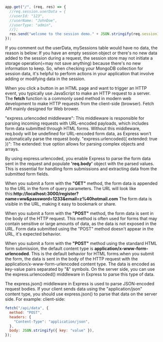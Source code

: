 ```javascript
app.get("/", (req, res) => {
  //req.session.userData = {
  //userId: "123",
  //userName: "JohnDoe",
  //userType: "admin",
  //};
  res.send("welcome to the session demo." + JSON.stringify(req.session));
});
```

If you comment out the userData, mySessions table would have no data, the reason is below:
If you have an empty session object or there's no new data added to the session during a request,
the session store may not initiate a storage operation(=may not save anything) because there's no new information to keep.
So, when checking your MongoDB collection for session data, it's helpful to perform actions in your
application that involve adding or modifying data in the session.

When you click a button in an HTML page and want to trigger an HTTP event, you typically use JavaScript to make an HTTP request to a server.
The <b>fetch</b> function is a commonly used method in modern web development to make HTTP requests from the client-side (browser).
Fetch API mainly designed for Web brower.

"express.urlencoded middleware": This middleware is responsible for parsing incoming requests with URL-encoded payloads,
which includes form data submitted through HTML forms.
Without this middleware, req.body will be undefined for URL-encoded form data, as Express won't automatically parse the request body.
"express.urlencoded({ extended: true })": The extended: true option allows for parsing complex objects and arrays.

By using express.urlencoded, you enable Express to parse the form data sent in the request and populate <b>'req.body'</b> object with the parsed values.
This is essential for handling form submissions and extracting data from the submitted form fields.

When you submit a form with the <b>"GET"</b> method, the form data is appended to the URL in the form of query parameters.
The URL will look like this:<b>http://localhost:3000/register?name=ww&password=1233&email=z%40hotmail.com</b>
The form data is visible in the URL, making it easy to bookmark or share.

When you submit a form with the <b>"POST"</b> method, the form data is sent in the body of the HTTP request.
This method is often used for forms that may contain sensitive or large amounts of data, as the data is not exposed in the URL.
Form data submitted using the "POST" method doesn't appear in the URL, it's expected behavior.

When you submit a form with the <b>"POST"</b> method using the standard HTML form submission, the default content type is <b>application/x-www-form-urlencoded</b>.
This is the default behavior for HTML forms.when you submit the form, the data is sent in the body of the HTTP request with the
application/x-www-form-urlencoded content type. The data is encoded as key-value pairs separated by "&" symbols.
On the server side, you can use the express.urlencoded() middleware in Express to parse this type of data.

The express.json() middleware in Express is used to parse JSON-encoded request bodies.
If your client sends data using the "application/json" content type, you should use express.json() to parse that data on the server side. For example:
client-side:

```javascript
fetch("/api/data", {
  method: "POST",
  headers: {
    "Content-Type": "application/json",
  },
  body: JSON.stringify({ key: "value" }),
});
```
